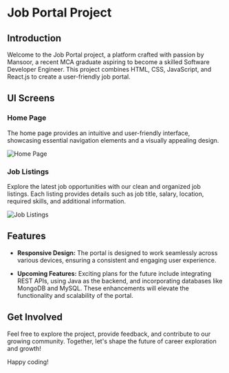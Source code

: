 # Job Portal Project

## Introduction

Welcome to the Job Portal project, a platform crafted with passion by Mansoor, a recent MCA graduate aspiring to become a skilled Software Developer Engineer. This project combines HTML, CSS, JavaScript, and React.js to create a user-friendly job portal.

## UI Screens

### Home Page

The home page provides an intuitive and user-friendly interface, showcasing essential navigation elements and a visually appealing design.

![Home Page]()

### Job Listings

Explore the latest job opportunities with our clean and organized job listings. Each listing provides details such as job title, salary, location, required skills, and additional information.

![Job Listings]()

## Features

- **Responsive Design:** The portal is designed to work seamlessly across various devices, ensuring a consistent and engaging user experience.

- **Upcoming Features:** Exciting plans for the future include integrating REST APIs, using Java as the backend, and incorporating databases like MongoDB and MySQL. These enhancements will elevate the functionality and scalability of the portal.



## Get Involved

Feel free to explore the project, provide feedback, and contribute to our growing community. Together, let's shape the future of career exploration and growth!

Happy coding!
